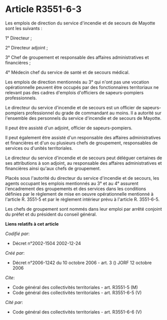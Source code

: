 # Article R3551-6-3

Les emplois de direction du service d'incendie et de secours de Mayotte sont les suivants :

1° Directeur ;

2° Directeur adjoint ;

3° Chef de groupement et responsable des affaires administratives et financières ;

4° Médecin chef du service de santé et de secours médical.

Les emplois de direction mentionnés au 3° qui n'ont pas une vocation opérationnelle peuvent être occupés par des
fonctionnaires territoriaux ne relevant pas des cadres d'emplois d'officiers de sapeurs-pompiers professionnels.

Le directeur du service d'incendie et de secours est un officier de sapeurs-pompiers professionnel du grade de commandant au
moins. Il a autorité sur l'ensemble des personnels du service d'incendie et de secours de Mayotte.

Il peut être assisté d'un adjoint, officier de sapeurs-pompiers.

Il peut également être assisté d'un responsable des affaires administratives et financières et d'un ou plusieurs chefs de
groupement, responsables de services ou d'unités territoriales.

Le directeur du service d'incendie et de secours peut déléguer certaines de ses attributions à son adjoint, au responsable
des affaires administratives et financières ainsi qu'aux chefs de groupement.

Placés sous l'autorité du directeur du service d'incendie et de secours, les agents occupant les emplois mentionnés au 3° et
au 4° assurent l'encadrement des groupements et des services dans les conditions définies par le règlement de mise en oeuvre
opérationnelle mentionné à l'article R. 3551-5 et par le règlement intérieur prévu à l'article R. 3551-6-5.

Les chefs de groupement sont nommés dans leur emploi par arrêté conjoint du préfet et du président du conseil général.

**Liens relatifs à cet article**

_Codifié par_:

  - Décret n°2002-1504 2002-12-24

_Créé par_:

  - Décret n°2006-1242 du 10 octobre 2006 - art. 3 () JORF 12 octobre 2006

_Cite_:

  - Code général des collectivités territoriales - art. R3551-5 (M)
  - Code général des collectivités territoriales - art. R3551-6-5 (V)

_Cité par_:

  - Code général des collectivités territoriales - art. R3551-6-6 (V)
